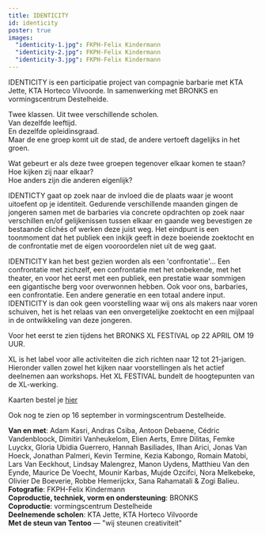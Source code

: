 ```yaml
---
title: IDENTICITY
id: identicity
poster: true
images:
  "identicity-1.jpg": FKPH-Felix Kindermann
  "identicity-2.jpg": FKPH-Felix Kindermann
  "identicity-3.jpg": FKPH-Felix Kindermann
---
```

<style>
  #main {
    background: #d8d6d2 url({{ site.baseurl }}/img/identicity-background.jpg);
  }

  #content {
    color: #333;
    text-shadow: 0 0 3px rgba(255, 255, 255, 0.5);
  }
</style>
IDENTICITY is een participatie project van compagnie barbarie met KTA Jette, KTA&nbsp;Horteco&nbsp;Vilvoorde. In samenwerking met BRONKS en vormingscentrum Destelheide.

Twee klassen. Uit twee verschillende scholen.<br>
Van dezelfde leeftijd.<br>
En dezelfde opleidinsgraad.<br>
Maar de ene groep komt uit de stad, de andere vertoeft dagelijks in het groen.<br>

Wat gebeurt er als deze twee groepen tegenover elkaar komen te staan?<br>
Hoe kijken zij naar elkaar?<br>
Hoe anders zijn die anderen eigenlijk?<br>

IDENTICTY gaat op zoek naar de invloed die de plaats waar je woont uitoefent op je identiteit.
Gedurende verschillende maanden gingen de jongeren samen met de barbaries via concrete opdrachten op zoek naar verschillen en/of gelijkenissen tussen elkaar en gaande weg bevestigen ze bestaande clichés of werken deze juist weg.
Het eindpunt is een toonmoment dat het publiek een inkijk geeft in deze boeiende zoektocht en de confrontatie met de eigen vooroordelen niet uit de weg gaat.

IDENTICITY kan het best gezien worden als een 'confrontatie'...
Een confrontatie met zichzelf, een confrontatie met het onbekende, met het theater, en voor het eerst met een publiek, een prestatie waar sommigen een gigantische berg voor overwonnen hebben.
Ook voor ons, barbaries, een confrontatie. Een andere generatie en een totaal andere input.
IDENTICITY is dan ook geen voorstelling waar wij ons als makers naar voren schuiven, het is
het relaas van een onvergetelijke zoektocht en een mijlpaal in de ontwikkeling van deze jongeren.

Voor het eerst te zien tijdens het BRONKS XL FESTIVAL op 22 APRIL OM 19 UUR.

XL is het label voor alle activiteiten die zich richten naar 12 tot 21-jarigen.
Hieronder vallen zowel het kijken naar voorstellingen als het actief deelnemen aan workshops.
Het XL FESTIVAL bundelt de hoogtepunten van de XL-werking.

Kaarten bestel je <a href="http://www.bronks.be/nl/programma/4507/identicity-bronks-destelheide-cie-barbarie">hier</a>

Ook nog te zien op 16 september in vormingscentrum Destelheide.

**Van en met**: Adam Kasri, Andras Csiba, Antoon Debaene, Cédric Vandenbloock, Dimitiri Vanheukelom, Elien Aerts, Emre Dilitas, Femke Luyckx, Gloria Ubidia Guerrero, Hannah Basiliades, Ilhan Arici, Jonas Van Hoeck, Jonathan Palmeri, Kevin Termine, Kezia Kabongo, Romain Matobi, Lars Van Eeckhout, Lindsay Malengrez, Manon Uydens, Matthieu Van den Eynde, Maurice De Voecht, Mounir Karbas, Mujde Ozcifci, Nora Melkebeke, Olivier De Boeverie, Robbe Hemerijckx, Sana Rahamatali & Zogi Balieu.<br>
**Fotografie**: FKPH-Felix Kindermann<br>
**Coproductie, techniek, vorm en ondersteuning**: BRONKS<br>
**Coproductie**: vormingscentrum Destelheide<br>
**Deelnemende scholen**: KTA Jette, KTA Horteco Vilvoorde<br>
**Met de steun van Tentoo** — "wij steunen creativiteit"<br>

